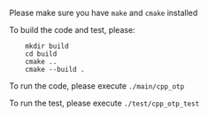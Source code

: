 Please make sure you have `make` and `cmake` installed

To build the code and test, please:
```
    mkdir build
    cd build
    cmake ..
    cmake --build .
```
To run the code, please execute `./main/cpp_otp`

To run the test, please execute `./test/cpp_otp_test`
